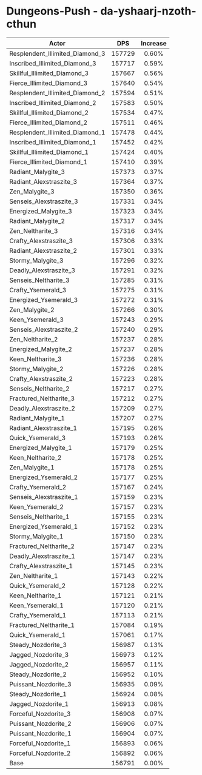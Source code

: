 # Dungeons-Push - da-yshaarj-nzoth-cthun
| Actor | DPS | Increase |
|---|:---:|:---:|
|Resplendent_Illimited_Diamond_3|157729|0.60%|
|Inscribed_Illimited_Diamond_3|157717|0.59%|
|Skillful_Illimited_Diamond_3|157667|0.56%|
|Fierce_Illimited_Diamond_3|157640|0.54%|
|Resplendent_Illimited_Diamond_2|157594|0.51%|
|Inscribed_Illimited_Diamond_2|157583|0.50%|
|Skillful_Illimited_Diamond_2|157534|0.47%|
|Fierce_Illimited_Diamond_2|157511|0.46%|
|Resplendent_Illimited_Diamond_1|157478|0.44%|
|Inscribed_Illimited_Diamond_1|157452|0.42%|
|Skillful_Illimited_Diamond_1|157424|0.40%|
|Fierce_Illimited_Diamond_1|157410|0.39%|
|Radiant_Malygite_3|157373|0.37%|
|Radiant_Alexstraszite_3|157364|0.37%|
|Zen_Malygite_3|157350|0.36%|
|Senseis_Alexstraszite_3|157331|0.34%|
|Energized_Malygite_3|157323|0.34%|
|Radiant_Malygite_2|157317|0.34%|
|Zen_Neltharite_3|157316|0.34%|
|Crafty_Alexstraszite_3|157306|0.33%|
|Radiant_Alexstraszite_2|157301|0.33%|
|Stormy_Malygite_3|157296|0.32%|
|Deadly_Alexstraszite_3|157291|0.32%|
|Senseis_Neltharite_3|157285|0.31%|
|Crafty_Ysemerald_3|157275|0.31%|
|Energized_Ysemerald_3|157272|0.31%|
|Zen_Malygite_2|157266|0.30%|
|Keen_Ysemerald_3|157243|0.29%|
|Senseis_Alexstraszite_2|157240|0.29%|
|Zen_Neltharite_2|157237|0.28%|
|Energized_Malygite_2|157237|0.28%|
|Keen_Neltharite_3|157236|0.28%|
|Stormy_Malygite_2|157226|0.28%|
|Crafty_Alexstraszite_2|157223|0.28%|
|Senseis_Neltharite_2|157217|0.27%|
|Fractured_Neltharite_3|157212|0.27%|
|Deadly_Alexstraszite_2|157209|0.27%|
|Radiant_Malygite_1|157207|0.27%|
|Radiant_Alexstraszite_1|157195|0.26%|
|Quick_Ysemerald_3|157193|0.26%|
|Energized_Malygite_1|157179|0.25%|
|Keen_Neltharite_2|157178|0.25%|
|Zen_Malygite_1|157178|0.25%|
|Energized_Ysemerald_2|157177|0.25%|
|Crafty_Ysemerald_2|157167|0.24%|
|Senseis_Alexstraszite_1|157159|0.23%|
|Keen_Ysemerald_2|157157|0.23%|
|Senseis_Neltharite_1|157155|0.23%|
|Energized_Ysemerald_1|157152|0.23%|
|Stormy_Malygite_1|157150|0.23%|
|Fractured_Neltharite_2|157147|0.23%|
|Deadly_Alexstraszite_1|157147|0.23%|
|Crafty_Alexstraszite_1|157145|0.23%|
|Zen_Neltharite_1|157143|0.22%|
|Quick_Ysemerald_2|157128|0.22%|
|Keen_Neltharite_1|157121|0.21%|
|Keen_Ysemerald_1|157120|0.21%|
|Crafty_Ysemerald_1|157113|0.21%|
|Fractured_Neltharite_1|157084|0.19%|
|Quick_Ysemerald_1|157061|0.17%|
|Steady_Nozdorite_3|156987|0.13%|
|Jagged_Nozdorite_3|156973|0.12%|
|Jagged_Nozdorite_2|156957|0.11%|
|Steady_Nozdorite_2|156952|0.10%|
|Puissant_Nozdorite_3|156935|0.09%|
|Steady_Nozdorite_1|156924|0.08%|
|Jagged_Nozdorite_1|156913|0.08%|
|Forceful_Nozdorite_3|156908|0.07%|
|Puissant_Nozdorite_2|156906|0.07%|
|Puissant_Nozdorite_1|156904|0.07%|
|Forceful_Nozdorite_1|156893|0.06%|
|Forceful_Nozdorite_2|156892|0.06%|
|Base|156791|0.00%|
